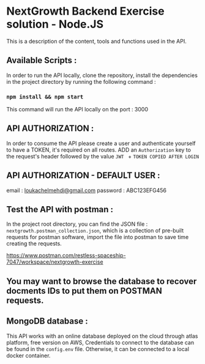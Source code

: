 # NextGrowth Backend Exercise solution - Node.JS

This is a description of the content, tools and functions used in the API.

## Available Scripts :

In order to run the API locally, clone the repository, install the dependencies in the project directory by running the following command :

### `npm install && npm start`

This command will run the API locally on the port : 3000

## API AUTHORIZATION :

In order to consume the API please create a user and authenticate yourself to have a TOKEN, it's required on all routes.
ADD an `Authorization` key to the request's header followed by the value `JWT ` + `TOKEN COPIED AFTER LOGIN`

## API AUTHORIZATION - DEFAULT USER :

email : loukachelmehdi@gmail.com
password : ABC123EFG456

## Test the API with postman :

In the project root directory, you can find the JSON file : `nextgrowth.postman_collection.json`, which is a collection of pre-built requests for postman software, import the file into postman to save time creating the requests.

https://www.postman.com/restless-spaceship-7047/workspace/nextgrowth-exercise

## You may want to browse the database to recover docments IDs to put them on POSTMAN requests.

## MongoDB database :

This API works with an online database deployed on the cloud through atlas platform, free version on AWS, Credentials to connect to the database can be found in the `config.env` file. Otherwise, it can be connected to a local docker container.

